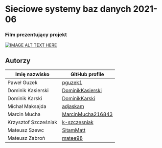 # Sieciowe systemy baz danych 2021-06

### Film prezentujący projekt
[![IMAGE ALT TEXT HERE](https://img.youtube.com/vi/TtcKAKHBJeI/0.jpg)](https://www.youtube.com/embed/TtcKAKHBJeI)


## Autorzy

| Imię nazwisko           | GitHub profile                                             |
| ----------------------- | ---------------------------------------------------------- |
| Paweł Guzek             | [pguzek1](https://github.com/pguzek1)                      |
| Dominik Kasierski       | [DominikKasierski](https://github.com/DominikKasierski)    |
| Dominik Karski          | [DominikKarski](https://github.com/DominikKarski)          |
| Michał Maksajda         | [adjaskam](https://github.com/adjaskam)                    |
| Marcin Mucha            | [MarcinMucha216843](https://github.com/MarcinMucha216843)  |
| Krzysztof Szcześniak    | [k-szczesniak](https://github.com/k-szczesniak)            |
| Mateusz Szewc           | [SitamMatt](https://github.com/SitamMatt)                  |
| Mateusz Zabroń          | [matee98](https://github.com/matee98)                      |
